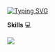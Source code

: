 [![Typing SVG](https://readme-typing-svg.herokuapp.com?size=25&duration=5048&color=1DB1F7&lines=Hi+%F0%9F%96%90+I+am+JinxScript+)](https://git.io/typing-svg)

**Skills** 💻					

<img src="https://skillicons.dev/icons?i=git,js,figma,react,java,cpp"/>




